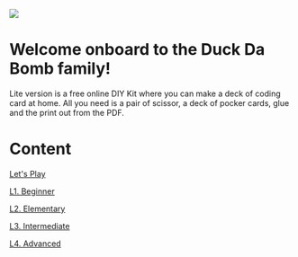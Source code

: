 ![](http://duckdabomb.com/manual/lite-version-2.png)

# Welcome onboard to the Duck Da Bomb family!
Lite version is a free online DIY Kit where you can make a deck of coding card at home. 
All you need is a pair of scissor, a deck of pocker cards, glue and the print out from the PDF. 


# Content
[Let's Play](https://github.com/Duck-Da-Bomb/Paper-Duck/wiki/)

[L1.     Beginner](https://github.com/Duck-Da-Bomb/Paper-Duck/wiki/L1.-Beginner)

[L2.     Elementary](https://github.com/Duck-Da-Bomb/Paper-Duck/wiki/L2.-Elementary)

[L3.     Intermediate](https://github.com/Duck-Da-Bomb/Paper-Duck/wiki/L3.-Intermediate)

[L4.     Advanced](https://github.com/Duck-Da-Bomb/Paper-Duck/wiki/L4.-Advanced)
